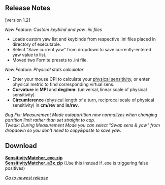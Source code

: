 ## Release Notes

[version 1.2] 

_New Feature: Custom keybind and yaw .ini files_
- Loads custom yaw list and keybinds from respective .ini files placed in directory of executable.
- Select "Save current yaw" from dropdown to save currently-entered yaw value to list.
- Moved two Fornite presets to .ini file.

_New Feature: Physical stats calculator_
- Enter your mouse CPI to calculate your [physical sensitivity](https://liquipedia.net/counterstrike/Mouse_settings#Sensitivity), or enter physical metric to find corresponding virtual sens.
- **Curvature** in **MPI** and **deg/mm**. (universal, linear scale of physical sensitivity)
- **Circumference** (physical length of a turn, reciprocal scale of physical sensitivity) in **cm/rev** and **in/rev**.

_Bug Fix: Measurement Mode autopartition now normalizes when changing partition limit rather than set straight to cap._ \
_Tweak: During Measurement Mode you can select "Swap sens & yaw" from dropdown so you don't need to copy&paste to save yaw._

## Download

[**SensitivityMatcher_exe.zip**](https://github.com/KovaaK/SensitivityMatcher/releases/download/1.2/SensitivityMatcher_exe.zip) \
[**SensitivityMatcher_a3x.zip**](https://github.com/KovaaK/SensitivityMatcher/releases/download/1.2/SensitivityMatcher_a3x.zip) (Use this instead if .exe is triggering false positives)

[_Go to newest release_](https://github.com/KovaaK/SensitivityMatcher/releases/latest)
